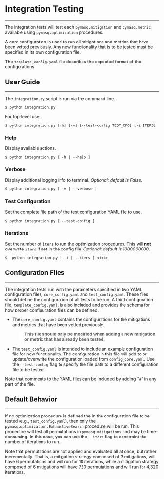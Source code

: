 # Integration Testing

-------------------

The integration tests will test each `pymasq.mitigation` and `pymasq.metric` available using `pymasq.optimization` procedures.

A core configuration is used to run all mitigations and metrics that have been vetted previously.
Any new functionality that is to be tested must be specified in its own configuration file.

The `template_config.yaml` file describes the expected format of the configurations.

## User Guide

-------------------

The `integration.py` script is run via the command line.

    $ python integration.py

For top-level use:

    $ python integration.py [-h] [-v] [--test-config TEST_CFG] [-i ITERS]

### Help

Display available actions.

    $ python integration.py [ -h | --help ]

### Verbose

Display additional logging info to terminal. _Optional: default is False_.

    $ python integration.py [ -v | --verbose ]

### Test Configuration

Set the complete file path of the test configuration YAML file to use.

    $ python integration.py [ --test-config ]

### Iterations

Set the number of `iters` to run the optimization procedures. This will **not** overwrite `iters` if set in the config file. _Optional: default is 1000000000_.

    $  python integration.py [ -i | --iters ] <int>

## Configuration Files

-------------------

The integration tests run with the parameters specified in two YAML configuration files, `core_config.yaml` and `test_config.yaml`.
These files should define the configuration of all tests to be run. A third configuration file, `template_config.yaml`, is also included and provides the schema for how proper configuration files can be defined.

- The `core_config.yaml` contains the configurations for the mitigations and metrics that
have been vetted previously.
    > **This file should only be modified when adding a new mitigation
or metric that has already been tested.**

- The `test_config.yaml` is intended to include an example configuration file for new functionality. The configuration in this file will add to or update/overwrite the configuration loaded from `config_core.yaml`. Use the
`--test-config` flag to specify the file path to a different configuration file to be tested.

Note that comments to the YAML files can be included by adding "`#`" in any part of the file.

## Default Behavior

-------------------

If no optimization procedure is defined the in the configuration file to be tested (e.g., `test_config.yaml`), then only the `pymasq.optimization.ExhaustiveSearch` procedure will be run. This procedure will test all permutations in `pymasq.mitigations` and may be time-consuming. In this case, you can use the `--iters` flag to constraint the number of iterations to run.

Note that permutations are not applied and evaluated all at once, but rather incrementally. That is, a mitigation strategy composed of 3 mitigations, will have 6 permutations and will run for 18 iterations, while a mitigation strategy composed of 6 mitigations will have 720 permutations and will run for 4,320 iterations.
